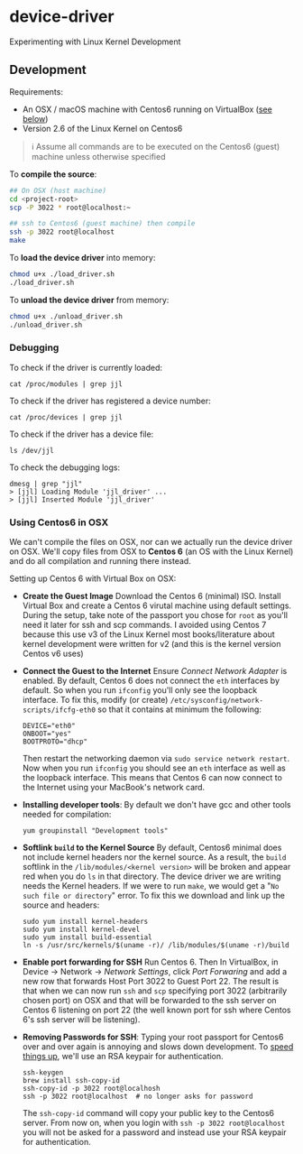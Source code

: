 # device-driver
Experimenting with Linux Kernel Development


## Development

Requirements:
- An OSX / macOS machine with Centos6 running on VirtualBox ([see below](https://github.com/jameslawson/device-driver#using-centos6-in-osx))
- Version 2.6 of the Linux Kernel on Centos6

> :information_source: Assume all commands are to be executed on the Centos6 (guest) machine unless otherwise specified

To **compile the source**:

```bash
## On OSX (host machine)
cd <project-root>
scp -P 3022 * root@localhost:~

## ssh to Centos6 (guest machine) then compile
ssh -p 3022 root@localhost
make
```

To **load the device driver** into memory:
```bash
chmod u+x ./load_driver.sh
./load_driver.sh
```

To **unload the device driver** from memory:
```bash
chmod u+x ./unload_driver.sh
./unload_driver.sh
```

### Debugging


To check if the driver is currently loaded:
```
cat /proc/modules | grep jjl
```

To check if the driver has registered a device number:
```
cat /proc/devices | grep jjl
```

To check if the driver has a device file:
```
ls /dev/jjl
```

To check the debugging logs:
```
dmesg | grep "jjl"
> [jjl] Loading Module 'jjl_driver' ...
> [jjl] Inserted Module 'jjl_driver'
```

### Using Centos6 in OSX

We can't compile the files on OSX, nor can we actually run 
the device driver on OSX. We'll copy files from OSX to **Centos 6** (an OS with the Linux Kernel)
and do all compilation and running there instead. 
   
Setting up Centos 6 with Virtual Box on OSX:

- **Create the Guest Image** Download the Centos 6 (minimal) ISO. Install Virtual Box and create a Centos 6 virutal machine using default settings. During the setup, take note of the passport you chose for `root` as you'll need it later for ssh and scp commands.
I avoided using Centos 7 because this use v3 of the Linux Kernel most books/literature about kernel development 
were written for v2 (and this is the kernel version Centos v6 uses)
- **Connect the Guest to the Internet** Ensure *Connect Network Adapter* is enabled. By default, Centos 6 does not connect the `eth` interfaces by default. So when you run `ifconfig` you'll only see the loopback interface. To fix this, modify (or create) `/etc/sysconfig/network-scripts/ifcfg-eth0` so that it contains at minimum the following:
  ```
  DEVICE="eth0"
  ONBOOT="yes"
  BOOTPROTO="dhcp"
  ```
  Then restart the networking daemon via `sudo service network restart`. 
  Now when you run `ifconfig` you should see an `eth` interface as well as the loopback interface. This means that
  Centos 6 can now connect to the Internet using your MacBook's network card.
- **Installing developer tools**: By default we don't have gcc and other tools needed for compilation: 
  ```
  yum groupinstall "Development tools"
  ```
- **Softlink `build` to the Kernel Source** By default, Centos6 minimal does not include kernel headers nor the kernel source. 
  As a result, the `build` softlink in
  the `/lib/modules/<kernel version>` will be broken and appear red when you do `ls` in that directory.
  The device driver we are writing needs the Kernel headers. 
  If we were to run `make`, we would get a "`No such file or directory`" error. 
  To fix this we download and link up the source and headers:
  ```
  sudo yum install kernel-headers
  sudo yum install kernel-devel
  sudo yum install build-essential
  ln -s /usr/src/kernels/$(uname -r)/ /lib/modules/$(uname -r)/build
  ```
- **Enable port forwarding for SSH** Run Centos 6. Then In VirtualBox, in Device -> Network -> *Network Settings*, click
  *Port Forwaring* and add a new row that forwards Host Port 3022 to Guest Port 22. The result is that when we can now
  run `ssh` and `scp` specifying port 3022 (arbitrarily chosen port) on OSX 
  and that will be forwarded to the ssh server on Centos 6 listening on port 22 (the well known port for ssh
  where Centos 6's ssh server will be listening).

- **Removing Passwords for SSH**: Typing your root passport for Centos6 over and over again is annoying and slows down development.
To [speed things up](https://serverfault.com/questions/241588/how-to-automate-ssh-login-with-password), 
we'll use an RSA keypair for authentication.
    ```
    ssh-keygen
    brew install ssh-copy-id
    ssh-copy-id -p 3022 root@localhosh
    ssh -p 3022 root@localhost  # no longer asks for password
    ```
    The `ssh-copy-id` command will copy your public key to the Centos6 server. From now on, when you login 
    with `ssh -p 3022 root@localhost` you will not be asked for a password and instead use your RSA keypair for authentication.
